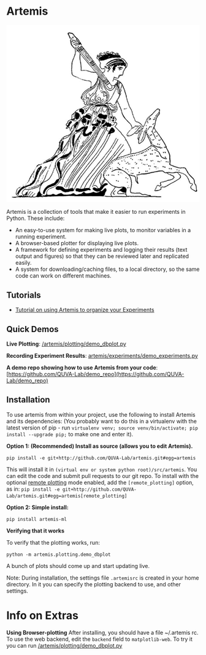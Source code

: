 # Artemis

 ![The deer represents dull, repetitive coding tasks, and Artemis represents Artemis.  As you can see, once Artemis comes along, the future is not bright for dull, repetitive coding tasks.](https://raw.githubusercontent.com/petered/data/master/images/artemis.jpeg)

Artemis is a collection of tools that make it easier to run experiments in Python.  These include:

- An easy-to-use system for making live plots, to monitor variables in a running experiment.
- A browser-based plotter for displaying live plots.
- A framework for defining experiments and logging their results (text output and figures) so that they can be reviewed later and replicated easily.
- A system for downloading/caching files, to a local directory, so the same code can work on different machines.

## Tutorials

- [Tutorial on using Artemis to organize your Experiments](https://rawgit.com/petered/data/master/gists/experiment_tutorial.html)

## Quick Demos

**Live Plotting**: [/artemis/plotting/demo_dbplot.py](/artemis/plotting/demo_dbplot.py)  

**Recording Experiment Results**:  [artemis/experiments/demo_experiments.py](/artemis/experiments/demo_experiments.py)  

**A demo repo showing how to use Artemis from your code**: [https://github.com/QUVA-Lab/demo_repo](https://github.com/QUVA-Lab/demo_repo)


## Installation
To use artemis from within your project, use the following to install Artemis and its dependencies: (You probably want to do this in a virtualenv with the latest version of pip - run `virtualenv venv; source venv/bin/activate; pip install --upgrade pip;` to make one and enter it).


**Option 1: (Recommended) Install as source (allows you to edit Artemis).**

```
pip install -e git+http://github.com/QUVA-Lab/artemis.git#egg=artemis 
```
This will install it in `(virtual env or system python root)/src/artemis`.  You can edit the code and submit pull requests to our git repo.  To install with the optional [remote plotting](https://github.com/QUVA-Lab/artemis/blob/master/artemis/remote/README.md) mode enabled, add the `[remote_plotting]` option, as in: `pip install -e git+http://github.com/QUVA-Lab/artemis.git#egg=artemis[remote_plotting]`


**Option 2: Simple install:**

```
pip install artemis-ml
```

**Verifying that it works**

To verify that the plotting works, run:
```
python -m artemis.plotting.demo_dbplot
```
A bunch of plots should come up and start updating live. 


<!--- To verify that the installation worked, go:
```
cd venv/src/artemis
py.test
```
All tests should pass.
(pytest for some reason cant find modules when you do this alone)--->
Note: During installation, the settings file `.artemisrc` is created in your home directory. In it you can specify the plotting backend to use, and other settings.

# Info on Extras


**Using Browser-plotting**
After installing, you should have a file ~/.artemis rc.  To use the web backend, edit the `backend` field to `matplotlib-web`.  To try it you can run [/artemis/plotting/demo_dbplot.py](/artemis/plotting/demo_dbplot.py)  
